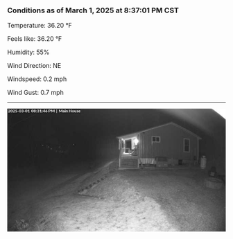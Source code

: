 ### Conditions as of March 1, 2025 at 8:37:01 PM CST 

Temperature: 36.20 &deg;F

Feels like: 36.20 &deg;F

Humidity: 55%

Wind Direction: NE

Windspeed: 0.2 mph

Wind Gust: 0.7 mph

---

<img src="./images/latest.jpeg"/>

